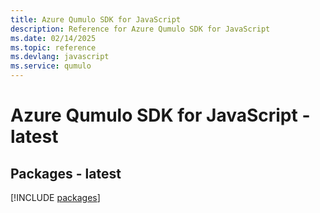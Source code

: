 ```yaml
---
title: Azure Qumulo SDK for JavaScript
description: Reference for Azure Qumulo SDK for JavaScript
ms.date: 02/14/2025
ms.topic: reference
ms.devlang: javascript
ms.service: qumulo
---
```

# Azure Qumulo SDK for JavaScript - latest
## Packages - latest
[!INCLUDE [packages](qumulo-index.md)]